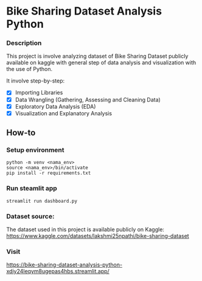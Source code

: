 # Bike Sharing Dataset Analysis Python

### Description
This project is involve analyzing dataset of Bike Sharing Dataset publicly available on kaggle with general step of data analysis and visualization with the use of Python. 

It involve step-by-step: 
- [x] Importing Libraries
- [x] Data Wrangling (Gathering, Assessing and Cleaning Data)
- [x] Exploratory Data Analysis (EDA)
- [x] Visualization and Explanatory Analysis

## How-to
### Setup environment
```
python -m venv <nama_env>
source <nama_env>/bin/activate
pip install -r requirements.txt
```

### Run steamlit app
```
streamlit run dashboard.py
```

### Dataset source:
The dataset used in this project is available publicly on Kaggle:
https://www.kaggle.com/datasets/lakshmi25npathi/bike-sharing-dataset


### Visit
https://bike-sharing-dataset-analysis-python-xdiy24leqym8ugepas4hbs.streamlit.app/